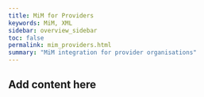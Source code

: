 ```yaml
---
title: MiM for Providers
keywords: MiM, XML
sidebar: overview_sidebar
toc: false
permalink: mim_providers.html
summary: "MiM integration for provider organisations"
---
```


## Add content here ##
